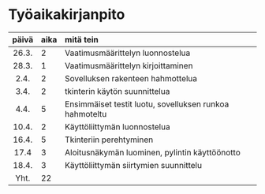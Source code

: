 # Työaikakirjanpito

| päivä | aika | mitä tein  |
| :----:|:-----| :-----|
| 26.3. | 2    | Vaatimusmäärittelyn luonnostelua   |
| 28.3. | 1    | Vaatimusmäärittelyn kirjoittaminen |
| 2.4.  | 2    | Sovelluksen rakenteen hahmottelua  |
| 3.4.  | 2    | tkinterin käytön suunnittelua      |
| 4.4.  | 5    | Ensimmäiset testit luotu, sovelluksen runkoa hahmoteltu |
| 10.4. | 2    | Käyttöliittymän luonnostelua |
| 16.4. | 5    | Tkinteriin perehtyminen      |
| 17.4  | 3    | Aloitusnäkymän luominen, pylintin käyttöönotto      |
| 18.4. | 3    | Käyttöliittymän siirtymien suunnittelu |
| Yht.  | 22  |                              |